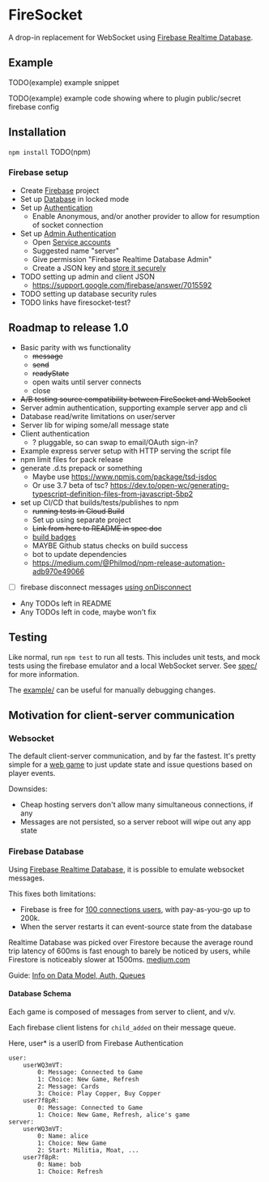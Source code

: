 # FireSocket

A drop-in replacement for WebSocket using [Firebase Realtime Database](https://firebase.google.com/docs/database).

## Example

TODO(example) example snippet

TODO(example) example code showing where to plugin public/secret firebase config

## Installation

`npm install` TODO(npm)

### Firebase setup

- Create [Firebase](https://console.firebase.google.com/) project
- Set up [Database](https://console.firebase.google.com/u/0/project/firesocket-test/database) in locked mode
- Set up [Authentication](https://console.firebase.google.com/u/0/project/firesocket-test/authentication/users)
  - Enable Anonymous, and/or another provider to allow for resumption of socket connection
- Set up [Admin Authentication](https://firebase.google.com/docs/database/admin/start#admin-sdk-authentication)
  - Open [Service accounts](https://console.developers.google.com/iam-admin/serviceaccounts)
  - Suggested name "server"
  - Give permission "Firebase Realtime Database Admin"
  - Create a JSON key and [store it securely](https://cloud.google.com/iam/docs/understanding-service-accounts#managing_service_account_keys)
- TODO setting up admin and client JSON
  - https://support.google.com/firebase/answer/7015592
- TODO setting up database security rules
- TODO links have firesocket-test?

## Roadmap to release 1.0
- Basic parity with ws functionality
  - ~~message~~
  - ~~send~~
  - ~~readyState~~
  - open waits until server connects
  - close
- ~~A/B testing source compatibility between FireSocket and WebSocket~~
- Server admin authentication, supporting example server app and cli
- Database read/write limitations on user/server
- Server lib for wiping some/all message state
- Client authentication
  - ? pluggable, so can swap to email/OAuth sign-in?
- Example express server setup with HTTP serving the script file
- npm limit files for pack release
- generate .d.ts prepack or something
  - Maybe use https://www.npmjs.com/package/tsd-jsdoc
  - Or use 3.7 beta of tsc? https://dev.to/open-wc/generating-typescript-definition-files-from-javascript-5bp2
- set up CI/CD that builds/tests/publishes to npm
    - ~~running tests in Cloud Build~~
    - Set up using separate project
    - ~~Link from here to README in spec doc~~
    - [build badges](https://ljvmiranda921.github.io/notebook/2018/12/21/cloud-build-badge/)
    - MAYBE Github status checks on build success
    - bot to update dependencies
    - https://medium.com/@Philmod/npm-release-automation-adb970e49066
- [ ] firebase disconnect messages [using onDisconnect](https://firebase.google.com/docs/database/web/offline-capabilities#how-ondisconnect-works)
- Any TODOs left in README
- Any TODOs left in code, maybe won't fix

## Testing

Like normal, run `npm test` to run all tests. This includes unit tests, and mock tests using the firebase emulator and a local WebSocket server. See [spec/](spec/README.md) for more information.

The [example/](example/) can be useful for manually debugging changes.

## Motivation for client-server communication

### Websocket
The default client-server communication, and by far the fastest. It's pretty simple for a [web game](https://github.com/darthwalsh/Austerity/blob/3bd2cfb825eaf8d537945c02da5b96bfe38ddca7/server/connection.js) to just update state and issue questions based on player events.

Downsides:

* Cheap hosting servers don't allow many simultaneous connections, if any
* Messages are not persisted, so a server reboot will wipe out any app state

### Firebase Database

Using [Firebase Realtime Database](https://firebase.google.com/docs/database), it is possible to emulate websocket messages. 

This fixes both limitations:

* Firebase is free for [100 connections users](https://firebase.google.com/pricing/), with pay-as-you-go up to 200k.
* When the server restarts it can event-source state from the database

Realtime Database was picked over Firestore because the average round trip latency of 600ms is fast enough to barely be noticed by users, while Firestore is noticeably slower at 1500ms.
[medium.com](https://medium.com/@d8schreiber/firebase-performance-firestore-and-realtime-database-latency-13effcade26d)

Guide: [Info on Data Model, Auth, Queues](https://howtofirebase.com/firebase-data-modeling-939585ade7f4)

#### Database Schema

Each game is composed of messages from server to client, and v/v.

Each firebase client listens for `child_added` on their message queue.

Here, user* is a userID from Firebase Authentication

    user:
        userWQ3mVT:
            0: Message: Connected to Game
            1: Choice: New Game, Refresh
            2: Message: Cards
            3: Choice: Play Copper, Buy Copper
        user7f8pR:
            0: Message: Connected to Game
            1: Choice: New Game, Refresh, alice's game
    server:
        userWQ3mVT:
            0: Name: alice
            1: Choice: New Game
            2: Start: Militia, Moat, ...
        user7f8pR:
            0: Name: bob
            1: Choice: Refresh
